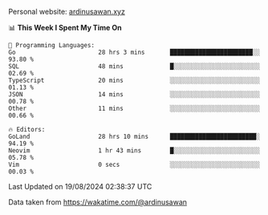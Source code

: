 Personal website: [ardinusawan.xyz](https://ardinusawan.xyz)

<!--START_SECTION:waka-->
📊 **This Week I Spent My Time On** 

```text
💬 Programming Languages: 
Go                       28 hrs 3 mins       ███████████████████████░░   93.80 % 
SQL                      48 mins             █░░░░░░░░░░░░░░░░░░░░░░░░   02.69 % 
TypeScript               20 mins             ░░░░░░░░░░░░░░░░░░░░░░░░░   01.13 % 
JSON                     14 mins             ░░░░░░░░░░░░░░░░░░░░░░░░░   00.78 % 
Other                    11 mins             ░░░░░░░░░░░░░░░░░░░░░░░░░   00.66 % 

🔥 Editors: 
GoLand                   28 hrs 10 mins      ████████████████████████░   94.19 % 
Neovim                   1 hr 43 mins        █░░░░░░░░░░░░░░░░░░░░░░░░   05.78 % 
Vim                      0 secs              ░░░░░░░░░░░░░░░░░░░░░░░░░   00.03 % 
```


 Last Updated on 19/08/2024 02:38:37 UTC
<!--END_SECTION:waka-->
Data taken from https://wakatime.com/@ardinusawan

